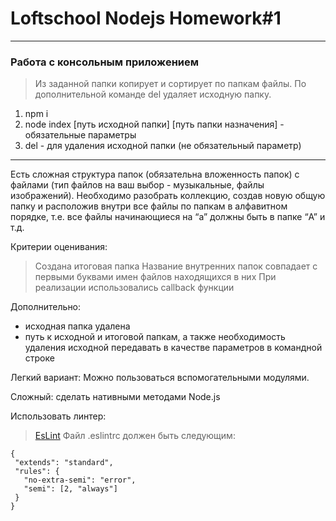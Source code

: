 # Loftschool Nodejs Homework#1

---

### Работа с консольным приложением
>Из заданной папки копирует и сортирует по папкам файлы. По дополнительной команде del удаляет исходную папку.

1. npm i
2. node index [путь исходной папки] [путь папки назначения] - обязательные параметры
3. del - для удаления исходной папки (не обязательный параметр)

---

Есть сложная структура папок (обязательна вложенность папок) с файлами (тип файлов на ваш выбор - музыкальные, файлы изображений). Необходимо разобрать коллекцию, создав новую общую папку и расположив внутри все файлы по папкам в алфавитном порядке, т.е. все файлы начинающиеся на “a” должны быть в папке “A” и т.д. 

Критерии оценивания:
>Создана итоговая папка
Название внутренних папок совпадает с первыми буквами имен файлов находящихся в них
При реализации использовались callback функции

Дополнительно: 
- исходная папка удалена
- путь к исходной и итоговой папкам, а также необходимость удаления исходной передавать в качестве параметров в командной строке


Легкий вариант: Можно пользоваться вспомогательными модулями.

Сложный: сделать нативными методами Node.js



Использовать линтер:
>[EsLint](https://github.com/standard/eslint-config-standard)
 Файл .eslintrc должен быть следующим:

```
{
 "extends": "standard",
 "rules": {
   "no-extra-semi": "error",
   "semi": [2, "always"]
 }
}
```
